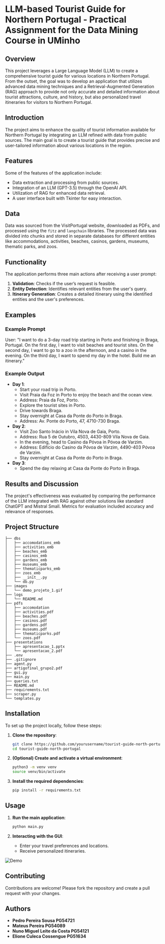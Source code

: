 # LLM-based Tourist Guide for Northern Portugal - Practical Assignment for the Data Mining Course in UMinho

## Overview

This project leverages a Large Language Model (LLM) to create a comprehensive tourist guide for various locations in Northern Portugal. From the outset, the goal was to develop an application that utilizes advanced data mining techniques and a Retrieval-Augmented Generation (RAG) approach to provide not only accurate and detailed information about tourist attractions, culture, and history, but also personalized travel itineraries for visitors to Northern Portugal.

## Introduction

The project aims to enhance the quality of tourist information available for Northern Portugal by integrating an LLM refined with data from public sources. The main goal is to create a tourist guide that provides precise and user-tailored information about various locations in the region.

## Features

Some of the features of the application include:
- Data extraction and processing from public sources.
- Integration of an LLM (GPT-3.5) through the OpenAI API.
- Utilization of RAG for enhanced data retrieval.
- A user interface built with Tkinter for easy interaction.

## Data

Data was sourced from the VisitPortugal website, downloaded as PDFs, and processed using the `fitz` and `langchain` libraries. The processed data was divided into chunks and stored in separate databases for different entities like accommodations, activities, beaches, casinos, gardens, museums, thematic parks, and zoos.

## Functionality

The application performs three main actions after receiving a user prompt:
1. **Validation**: Checks if the user’s request is feasible.
2. **Entity Detection**: Identifies relevant entities from the user's query.
3. **Itinerary Generation**: Creates a detailed itinerary using the identified entities and the user's preferences.

## Examples

### Example Prompt
User: "I want to do a 3-day road trip starting in Porto and finishing in Braga, Portugal. On the first day, I want to visit beaches and tourist sites. On the second day, I want to go to a zoo in the afternoon, and a casino in the evening. On the third day, I want to spend my day in the hotel. Build me an itinerary."

### Example Output
- **Day 1**:
  - Start your road trip in Porto.
  - Visit Praia da Foz in Porto to enjoy the beach and the ocean view.
  - Address: Praia da Foz, Porto.
  - Explore the tourist sites in Porto.
  - Drive towards Braga.
  - Stay overnight at Casa da Ponte do Porto in Braga.
  - Address: Av. Ponte do Porto, 47, 4710-730 Braga.
- **Day 2**:
  - Visit Zoo Santo Inácio in Vila Nova de Gaia, Porto.
  - Address: Rua 5 de Outubro, 4503, 4430-809 Vila Nova de Gaia.
  - In the evening, head to Casino da Póvoa in Póvoa de Varzim.
  - Address: Edifício do Casino da Póvoa de Varzim, 4490-403 Póvoa de Varzim.
  - Stay overnight at Casa da Ponte do Porto in Braga.
- **Day 3**:
  - Spend the day relaxing at Casa da Ponte do Porto in Braga.

## Results and Discussion

The project's effectiveness was evaluated by comparing the performance of the LLM integrated with RAG against other solutions like standard ChatGPT and Mistral Small. Metrics for evaluation included accuracy and relevance of responses.

## Project Structure

```plaintext
├── dbs
│   ├── accomodations_emb
│   ├── activities_emb
│   ├── beaches_emb
│   ├── casinos_emb
│   ├── gardens_emb
│   ├── museums_emb
│   ├── thematicparks_emb
│   ├── zoos_emb
│   ├── __init__.py
│   └── db.py
├── images
│   └── demo_projeto_1.gif
├── logs
│   └── README.md
├── pdfs
│   ├── accomodation
│   ├── activities.pdf
│   ├── beaches.pdf
│   ├── casinos.pdf
│   ├── gardens.pdf
│   ├── museums.pdf
│   ├── thematicparks.pdf
│   └── zoos.pdf
├── presentations
│   ├── apresentacao_1.pptx
│   └── apresentacao_2.pdf
├── .env
├── .gitignore
├── agent.py
├── artigofinal_grupo2.pdf
├── gui.py
├── main.py
├── queries.txt
├── README.md
├── requirements.txt
├── scraper.py
└── templates.py
```

## Installation

To set up the project locally, follow these steps:

1. **Clone the repository**:
    ```bash
    git clone https://github.com/yourusername/tourist-guide-north-portugal.git
    cd tourist-guide-north-portugal
    ```

2. **(Optional) Create and activate a virtual environment**:
    ```bash
    python3 -m venv venv
    source venv/bin/activate
    ```

3. **Install the required dependencies**:
    ```bash
    pip install -r requirements.txt
    ```

## Usage

1. **Run the main application**:
    ```bash
    python main.py
    ```

2. **Interacting with the GUI**:
   - Enter your travel preferences and locations.
   - Receive personalized itineraries.

![Demo](./images/demo_projeto_1.gif)

## Contributing

Contributions are welcome! Please fork the repository and create a pull request with your changes.

## Authors

- **Pedro Pereira Sousa PG54721**
- **Mateus Pereira PG54089**
- **Nuno Miguel Leite da Costa PG54121**
- **Elione Culeca Cossengue PG51634**
